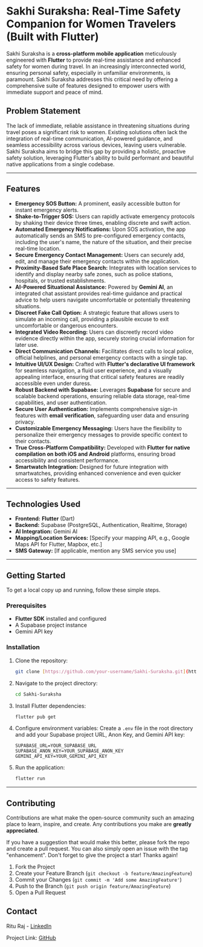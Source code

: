 # Sakhi Suraksha: Real-Time Safety Companion for Women Travelers (Built with Flutter)

Sakhi Suraksha is a **cross-platform mobile application** meticulously engineered with **Flutter** to provide real-time assistance and enhanced safety for women during travel. In an increasingly interconnected world, ensuring personal safety, especially in unfamiliar environments, is paramount. Sakhi Suraksha addresses this critical need by offering a comprehensive suite of features designed to empower users with immediate support and peace of mind.

## Problem Statement

The lack of immediate, reliable assistance in threatening situations during travel poses a significant risk to women. Existing solutions often lack the integration of real-time communication, AI-powered guidance, and seamless accessibility across various devices, leaving users vulnerable. Sakhi Suraksha aims to bridge this gap by providing a holistic, proactive safety solution, leveraging Flutter's ability to build performant and beautiful native applications from a single codebase.

---

## Features

* **Emergency SOS Button:** A prominent, easily accessible button for instant emergency alerts.
* **Shake-to-Trigger SOS:** Users can rapidly activate emergency protocols by shaking their device three times, enabling discrete and swift action.
* **Automated Emergency Notifications:** Upon SOS activation, the app automatically sends an SMS to pre-configured emergency contacts, including the user's name, the nature of the situation, and their precise real-time location.
* **Secure Emergency Contact Management:** Users can securely add, edit, and manage their emergency contacts within the application.
* **Proximity-Based Safe Place Search:** Integrates with location services to identify and display nearby safe zones, such as police stations, hospitals, or trusted establishments.
* **AI-Powered Situational Assistance:** Powered by **Gemini AI**, an integrated chat assistant provides real-time guidance and practical advice to help users navigate uncomfortable or potentially threatening situations.
* **Discreet Fake Call Option:** A strategic feature that allows users to simulate an incoming call, providing a plausible excuse to exit uncomfortable or dangerous encounters.
* **Integrated Video Recording:** Users can discreetly record video evidence directly within the app, securely storing crucial information for later use.
* **Direct Communication Channels:** Facilitates direct calls to local police, official helplines, and personal emergency contacts with a single tap.
* **Intuitive UI/UX Design:** Crafted with **Flutter's declarative UI framework** for seamless navigation, a fluid user experience, and a visually appealing interface, ensuring that critical safety features are readily accessible even under duress.
* **Robust Backend with Supabase:** Leverages **Supabase** for secure and scalable backend operations, ensuring reliable data storage, real-time capabilities, and user authentication.
* **Secure User Authentication:** Implements comprehensive sign-in features with **email verification**, safeguarding user data and ensuring privacy.
* **Customizable Emergency Messaging:** Users have the flexibility to personalize their emergency messages to provide specific context to their contacts.
* **True Cross-Platform Compatibility:** Developed with **Flutter for native compilation on both iOS and Android** platforms, ensuring broad accessibility and consistent performance.
* **Smartwatch Integration:** Designed for future integration with smartwatches, providing enhanced convenience and even quicker access to safety features.

---

## Technologies Used

* **Frontend:** **Flutter** (Dart)
* **Backend:** Supabase (PostgreSQL, Authentication, Realtime, Storage)
* **AI Integration:** Gemini AI
* **Mapping/Location Services:** [Specify your mapping API, e.g., Google Maps API for Flutter, Mapbox, etc.]
* **SMS Gateway:** [If applicable, mention any SMS service you use]

---

## Getting Started

To get a local copy up and running, follow these simple steps.

### Prerequisites

* **Flutter SDK** installed and configured
* A Supabase project instance
* Gemini API key

### Installation

1.  Clone the repository:
    ```bash
    git clone [https://github.com/your-username/Sakhi-Suraksha.git](https://github.com/your-username/Sakhi-Suraksha.git)
    ```
2.  Navigate to the project directory:
    ```bash
    cd Sakhi-Suraksha
    ```
3.  Install Flutter dependencies:
    ```bash
    flutter pub get
    ```
4.  Configure environment variables:
    Create a `.env` file in the root directory and add your Supabase project URL, Anon Key, and Gemini API key:
    ```
    SUPABASE_URL=YOUR_SUPABASE_URL
    SUPABASE_ANON_KEY=YOUR_SUPABASE_ANON_KEY
    GEMINI_API_KEY=YOUR_GEMINI_API_KEY
    ```
5.  Run the application:
    ```bash
    flutter run
    ```

---

## Contributing

Contributions are what make the open-source community such an amazing place to learn, inspire, and create. Any contributions you make are **greatly appreciated**.

If you have a suggestion that would make this better, please fork the repo and create a pull request. You can also simply open an issue with the tag "enhancement".
Don't forget to give the project a star! Thanks again!

1.  Fork the Project
2.  Create your Feature Branch (`git checkout -b feature/AmazingFeature`)
3.  Commit your Changes (`git commit -m 'Add some AmazingFeature'`)
4.  Push to the Branch (`git push origin feature/AmazingFeature`)
5.  Open a Pull Request

## Contact

Ritu Raj - [LinkedIn](https://www.linkedin.com/in/ritu-raj-9684b0373/)

Project Link: [GitHub](https://github.com/rituraj-z/sakhi_suraksha/)
